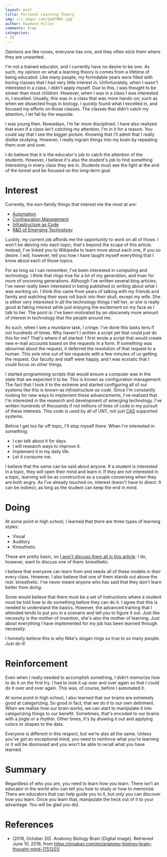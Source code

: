 ```yaml
---
layout: post
title: Personal Learning Theory
img: //i.imgur.com/5pbFBWh.jpg
author: Raymond Piller
comments: true
categories:
- ID
---
```

Opinions are like noses, everyone has one, and they often stick them where they are unwanted.

I'm not a trained educator, and I currently have no desire to be one.
As such, my opinion on what a learning theory is comes from a lifetime of being educated.
Like many people, my formidable years were filled with boring classes that I had very little interest in.
Unfortunately, when I wasn't interested in a class, I didn't apply myself.
Due to this, I was thought to be slower than most children.
However, when I was in a class I was interested in, I excelled.
Usually, this was in a class that was more hands-on; such as when we dissected frogs in biology.
I quickly found what I excelled in, and focused my efforts on those classes.
The classes that didn't catch my attention, I let fall by the wayside.

I was young then.
Nowadays, I'm far more disciplined.
I have also realized that even if a class isn't catching my attention, I'm in it for a reason.
You could say that I see the bigger picture.
Knowing that I'll admit that I really dislike studying.
However, I really ingrain things into my brain by repeating them over and over.

I do believe that it is the educator's job to catch the attention of the students.
However, I believe it's also the student's job to find something interesting in every class they are in.
Students must see the light at the end of the tunnel and be focused on the long-term goal.

# Interest

Currently, the non-family things that interest me the most at are:

- [Automation](https://en.wikipedia.org/wiki/Automation)
- [Configuration Management](https://en.wikipedia.org/wiki/Configuration_management)
- [Infrastructure as Code](https://en.wikipedia.org/wiki/Infrastructure_as_Code)
- [R&D of Emerging Technology](https://en.wikipedia.org/wiki/Emerging_technologies)

Luckily, my current job affords me the opportunity to work on all of those.
I won't be delving into each topic; that's beyond the scope of this article.
Instead, I've linked you to Wikipedia to learn more about each one, if you so desire.
I will, however, tell you how I have taught myself everything that I know about each of those topics.

For as long as I can remember, I've been interested in computing and technology.
I think that rings true for a lot of my generation, and truer for more of oncoming generations.
Although I've written several blog articles, I've never really been interested in being published or writing about what I was working on.
I think this came from years of talking with my friends and family and watching their eyes roll back into their skull; except my wife.
She is either very interested in all the technology things I tell her, or she is really good at faking interest while just enjoying the excitement on my face as I talk to her.
The point is: I've been motivated by an obscenely more amount of interest in technology that the people around me.

As such, when I see a mundane task, I cringe.
I've done this tasks tens if not hundreds of times.
Why haven't I written a script yet that could just do this for me?
That's where it all started.
I first wrote a script that would create new e-mail accounts based on the requests in a form.
If something was abnormal about the request, it deferred the resolution of that request to a human.
This sole nine out of ten requests with a few minutes of us getting the request.
Our faculty and staff were happy, and I was ecstatic that I could focus on other things.

I started programming scripts that would ensure a computer was in the state that we expected it to be.
This is known as configuration management.
The fact that I took it to the extreme and started configuring all of our systems like this is known as *infrastructure as code*.
Since I'm constantly looking for new ways to implement these advancements, I've realized that I'm interested in the research and development of emerging technology.
I've written hundreds of thousands if not millions of lines of code in my pursuit of these interests.
This code is used by all of UNT, not just [CAS](https://its.cas.unt.edu/) supported systems.

Before I get too far off topic, I'll stop myself there.
When I'm interested in something:

- I can talk about it for days.
- I will research ways to improve it.
- Implement it in my daily life.
- Let it consume me.

I believe that the same can be said about anyone.
If a student is interested in a topic, they will open their mind and learn it.
If they are not interested in a topic, learning will be as constructive as a couple conversing when they are both angry.
As I've already touched on, interest doesn't have to direct.
It can be indirect, as long as the student can keep the end in mind.

# Doing

At some point in high school, I learned that there are three types of learning styles:

- Visual
- Auditory
- Kinesthetic

These are pretty basic, so [I won't discuss them all in this article](https://en.wikipedia.org/wiki/Learning_styles#Learning_modalities).
I do, however, want to discuss one of them: kinesthetic.

I believe that everyone can learn from and needs all of these models in their every class.
However, I also believe that one of them stands out above the rest: kinesthetic.
I've never meant anyone who has said that they don't learn better from *doing*.

Some would believe that there must be a set of instructions where a student must be told how to do something before they can do it.
I agree that this is needed to understand the basics.
However, the advanced training that I attended tends to put you in a scenario and tell you to figure it out.
Just like necessity is the mother of invention, she's also the mother of learning.
Just about everything I have implemented for my job has been learned through necessity.

I honestly believe this is why Nike's slogan rings so true to so many people.
Just do it!

# Reinforcement

Even when I really needed to accomplish something, I didn't memorize how to do it on the first try.
I had to look it up over and over again so that I could do it over and over again.
This was, of course, before I automated it.

At some point in high school, I also learned that our brains are extremely good at categorizing.
So good in fact, that we do it to our own detriment.
When we realize how our brain works, we can start to manipulate it into categorizing things to our benefit.
Sometimes, that's encoded to our brains with a jingle or a rhythm.
Other times, it's by drawing it out and applying colors or shapes to the data.

Everyone is different in this respect, but we're also all the same.
Unless you've got an exceptional mind, you need to reinforce what you're learning or it will be dismissed and you won't be able to recall what you have learned.

# Summary

Regardless of who you are, you need to learn how you learn.
There isn't an educator in the world who can tell you how to study or how to memorize.
There are educators that can help guide you to it, but only you can discover how you learn.
Once you learn that, manipulate the heck out of it to your advantage.
You will be glad you did.

# References

- (2016, October 20). Anatomy Biology Brain [Digital image]. Retrieved June 10, 2018, from https://pixabay.com/en/anatomy-biology-brain-thought-mind-1751201/